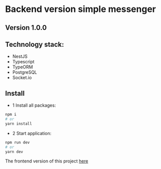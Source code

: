 # Backend version simple messenger

## Version 1.0.0

## Technology stack:

- NestJS
- Typescript
- TypeORM
- PostgreSQL
- Socket.io

## Install

- 1 Install all packages:

```bash
npm i
# or
yarn install
```

- 2  Start application:

```bash
npm run dev
# or
yarn dev
```

The frontend version of this project [here](https://github.com/pavel-developer2001/simple-messenger-frontend)
